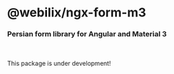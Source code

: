 # @webilix/ngx-form-m3

### Persian form library for Angular and Material 3

<br /><br />
This package is under development!
